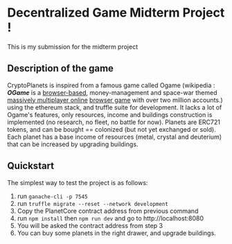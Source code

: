 # Decentralized Game Midterm Project !

This is my submission for the midterm project


## Description of the game

CryptoPlanets is inspired from a famous game called Ogame (wikipedia : _**OGame**_ is a [browser-based](https://en.wikipedia.org/wiki/Browser-based_game "Browser-based game"), money-management and space-war themed [massively multiplayer online](https://en.wikipedia.org/wiki/Massively_multiplayer_online_game "Massively multiplayer online game")  [browser game](https://en.wikipedia.org/wiki/Browser_game "Browser game") with over two million accounts.) using the ethereum stack, and truffle suite for development.
It lacks a lot of Ogame's features, only resources, income and buildings construction is implemented (no research, no fleet, no battle for now). Planets are ERC721 tokens, and can be bought == colonized (but not yet exchanged or sold). Each planet has a base income of resources (metal, crystal and deuterium) that can be increased by upgrading buildings.


## Quickstart

The simplest way to test the project is as follows:

 1. run `ganache-cli -p 7545`
 2. run `truffle migrate --reset --network development`
 3. Copy the PlanetCore contract address from previous command
 4. run `npm install` then `npm run dev` and go to http://localhost:8080
 5. You will be asked the contract address from step 3
 6. You can buy some planets in the right drawer, and upgrade buildings.


